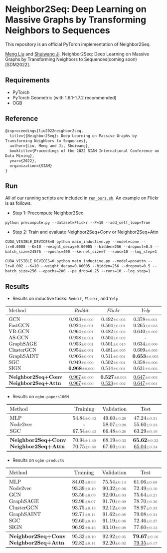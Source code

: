 # Neighbor2Seq: Deep Learning on Massive Graphs by Transforming Neighbors to Sequences
This repository is an official PyTorch implementation of Neighbor2Seq.

[Meng Liu](https://mengliu1998.github.io) and [Shuiwang Ji](http://people.tamu.edu/~sji/). Neighbor2Seq: Deep Learning on Massive Graphs by Transforming Neighbors to Sequences(coming soon) [SDM2022].

## Requirements
* PyTorch
* PyTorch Geometric (with 1.6.1-1.7.2 recommended)
* OGB

## Reference
```
@inproceedings{liu2022neighbor2seq,
  title={{Neighbor2Seq}: Deep Learning on Massive Graphs by Transforming Neighbors to Sequences},
  author={Liu, Meng and Ji, Shuiwang},
  booktitle={Proceedings of the 2022 SIAM International Conference on Data Mining},
  year={2022},
  organization={SIAM}
}
```

## Run
All of our running scripts are included in [`run_ours.sh`](https://github.com/divelab/Neighbor2Seq/blob/main/Neighbor2Seq/run_ours.sh). An example on Flickr is as follows.
* Step 1: Precompute Neighbor2Seq
```linux
python precompute.py --dataset=Flickr --P=10 --add_self_loop=True
```
* Step 2: Train and evaluate Neighbor2Seq+Conv or Neighbor2Seq+Attn 
```linux
CUDA_VISIBLE_DEVICES=0 python main_inductive.py --model=conv --lr=0.0008 --K=10 --weight_decay=0.00005 --hidden=256 --dropout=0.5 --batch_size=24576 --epochs=400 --kernel_size=7 --runs=10 --log_step=1 
```
```linux
CUDA_VISIBLE_DEVICES=0 python main_inductive.py --model=posattn --lr=0.002 --K=10 --weight_decay=0.00005 --hidden=256 --dropout=0.5 --batch_size=256 --epochs=200 --pe_drop=0.25 --runs=10 --log_step=1
```

## Results
* Results on inductive tasks: `Reddit`, `Flickr`, and `Yelp`
<img src="https://github.com/mengliu1998/Contents/blob/master/Neighbor2Seq/result_inductive.png" width="600" />

* Results on `ogbn-papers100M`
<img src="https://github.com/mengliu1998/Contents/blob/master/Neighbor2Seq/result_papers100M.png" width="600" />

* Results on `ogbn-products`
<img src="https://github.com/mengliu1998/Contents/blob/master/Neighbor2Seq/result_products.png" width="600" />







